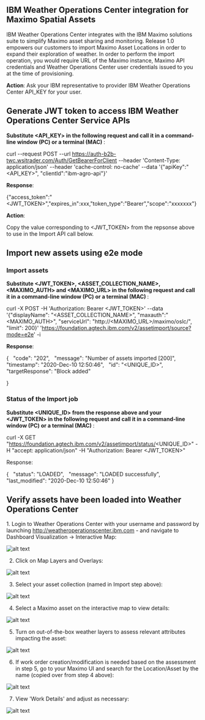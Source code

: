 ## IBM Weather Operations Center integration for Maximo Spatial Assets </h1> 

IBM Weather Operations Center integrates with the IBM Maximo solutions suite to simplify Maximo asset sharing and monitoring. Release 1.0 empowers our customers to import Maximo Asset Locations in order to expand their exploration of weather. In order to perform the import operation, you would require URL of the Maximo instance, Maximo API credentials and Weather Operations Center user credentials issued to you at the time of provisioning. 

<b>Action</b>: Ask your IBM representative to provider IBM Weather Operations Center API_KEY for your user. 

## Generate JWT token to access IBM Weather Operations Center Service APIs
  
<b>Substitute <API_KEY> in the following request and call it in a command-line window (PC) or a terminal (MAC) </b>: 

 curl --request POST --url https://auth-b2b-twc.wsitrader.com/Auth/GetBearerForClient --header 'Content-Type: application/json' --header 'cache-control: no-cache' --data '{"apiKey":"<API_KEY>", "clientId":"ibm-agro-api"}'

<b>Response</b>: 

  {"access_token":"<JWT_TOKEN>","expires_in":xxx,"token_type":"Bearer","scope":"xxxxxxx"}
 
<b>Action</b>:

  Copy the value corresponding to <JWT_TOKEN> from the repsonse above to use in the Import API call below.
 
## Import new assets using e2e mode


### Import assets

<b>Substitute <JWT_TOKEN>, <ASSET_COLLECTION_NAME>, <MAXIMO_AUTH> and <MAXIMO_URL> in the following request and call it in a command-line window (PC) or a terminal (MAC) </b>: 

curl -X POST -H 'Authorization: Bearer <JWT_TOKEN>' --data '{"displayName": "<ASSET_COLLECTION_NAME>", "maxauth":"<MAXIMO_AUTH>", "serviceUrl": "http://<MAXIMO_URL>/maximo/oslc/", "limit": 200}' 'https://foundation.agtech.ibm.com/v2/assetimport/source?mode=e2e' -i


<b>Response</b>:


{
  "code": "202",
  "message": "Number of assets imported [200]",
  "timestamp": "2020-Dec-10 12:50:46",
  "id": "<UNIQUE_ID>",
  "targetResponse": "Block added"


}


### Status of the Import job


<b>Substitute <UNIQUE_ID> from the response above and your <JWT_TOKEN> in the following request and call it in a command-line window (PC) or a terminal (MAC) </b>: 


curl -X GET "https://foundation.agtech.ibm.com/v2/assetimport/status/<UNIQUE_ID>" -H "accept: application/json" -H "Authorization: Bearer <JWT_TOKEN>"


Response:


{
  "status": "LOADED",
  "message": "LOADED successfully",
  "last_modified": "2020-Dec-10 12:50:46"
}


## Verify assets have been loaded into Weather Operations Center



 1. Login to Weather Operations Center with your username and password by launching http://weatheroperationscenter.ibm.com - and navigate to Dashboard Visualization -> Interactive Map:
 
![alt text](https://github.com/IBM/Weather-Operations-Center/blob/master/docs/resources/woc-maximo01.png?raw=true)

 2. Click on Map Layers and Overlays:
  
 ![alt text](https://github.com/IBM/Weather-Operations-Center/blob/master/docs/resources/woc-maximo02.png?raw=true)
 
 3. Select your asset collection (named <Asset Collection Name> in Import step above):
  
 ![alt text](https://github.com/IBM/Weather-Operations-Center/blob/master/docs/resources/woc-maximo03.png?raw=true)
  
 4. Select a Maximo asset on the interactive map to view details:
  
 ![alt text](https://github.com/IBM/Weather-Operations-Center/blob/master/docs/resources/woc-maximo04.png?raw=true)
  
 5. Turn on out-of-the-box weather layers to assess relevant attributes impacting the asset:
  
 ![alt text](https://github.com/IBM/Weather-Operations-Center/blob/master/docs/resources/woc-maximo05.png?raw=true)
  
 6. If work order creation/modification is needed based on the assessment in step 5, go to your Maximo UI and search for the Location/Asset by the name (copied over from step 4 above):
  
 ![alt text](https://github.com/IBM/Weather-Operations-Center/blob/master/docs/resources/woc-maximo06.png?raw=true)
  
 7. View 'Work Details' and adjust as necessary:
  
 ![alt text](https://github.com/IBM/Weather-Operations-Center/blob/master/docs/resources/woc-maximo07.png?raw=true)
  
  
  
